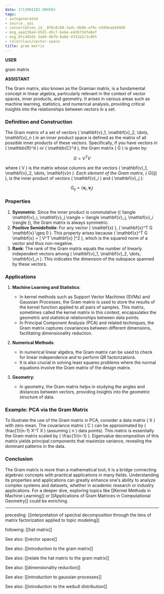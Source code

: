 ```yaml
---
date: 1713902182.984583
tags:
- autogenerated
- source__oai
- conversation_id__9f8c6c88-3adc-4b4b-af9c-e569eada9468
- msg_aaa236a4-65d1-45c7-bebe-e426734fa6ef
- msg_6fc445d1-3a69-4bfb-8a8e-4331b2c3c865
- colorclass/vector-space
title: gram matrix
---
```


**USER**

gram matrix


**ASSISTANT**

The Gram matrix, also known as the Gramian matrix, is a fundamental concept in linear algebra, particularly relevant in the context of vector spaces, inner products, and geometry. It arises in various areas such as machine learning, statistics, and numerical analysis, providing critical insights into the relationships between vectors in a set.

### Definition and Construction

The Gram matrix of a set of vectors \( \mathbf{v}_1, \mathbf{v}_2, \dots, \mathbf{v}_n \) in an inner product space is defined as the matrix of all possible inner products of these vectors. Specifically, if you have vectors in \( \mathbb{R}^d \) or \( \mathbb{C}^d \), the Gram matrix \( G \) is given by:

$$
G = V^T V
$$

where \( V \) is the matrix whose columns are the vectors \( \mathbf{v}_1, \mathbf{v}_2, \dots, \mathbf{v}_n \). Each element of the Gram matrix, \( G_{ij} \), is the inner product of vectors \( \mathbf{v}_i \) and \( \mathbf{v}_j \):

$$
G_{ij} = \langle \mathbf{v}_i, \mathbf{v}_j \rangle
$$

### Properties

1. **Symmetric**: Since the inner product is commutative (\( \langle \mathbf{v}_i, \mathbf{v}_j \rangle = \langle \mathbf{v}_j, \mathbf{v}_i \rangle \)), the Gram matrix is always symmetric.
2. **Positive Semidefinite**: For any vector \( \mathbf{x} \), \( \mathbf{x}^T G \mathbf{x} \geq 0 \). This property arises because \( \mathbf{x}^T G \mathbf{x} = \| V^T \mathbf{x} \|^2 \), which is the squared norm of a vector and thus non-negative.
3. **Rank**: The rank of the Gram matrix equals the number of linearly independent vectors among \( \mathbf{v}_1, \mathbf{v}_2, \dots, \mathbf{v}_n \). This indicates the dimension of the subspace spanned by these vectors.

### Applications

1. **Machine Learning and Statistics**:
   - In kernel methods such as Support Vector Machines (SVMs) and Gaussian Processes, the Gram matrix is used to store the results of the kernel function applied to all pairs of samples. This matrix, sometimes called the kernel matrix in this context, encapsulates the geometric and statistical relationships between data points.
   - In Principal Component Analysis (PCA) and related techniques, the Gram matrix captures covariances between different dimensions, facilitating dimensionality reduction.

2. **Numerical Methods**:
   - In numerical linear algebra, the Gram matrix can be used to check for linear independence and to perform QR factorizations.
   - It is also crucial in solving least squares problems where the normal equations involve the Gram matrix of the design matrix.

3. **Geometry**:
   - In geometry, the Gram matrix helps in studying the angles and distances between vectors, providing insights into the geometric structure of data.

### Example: PCA via the Gram Matrix

To illustrate the use of the Gram matrix in PCA, consider a data matrix \( X \) with zero mean. The covariance matrix \( C \) can be approximated by \( \frac{1}{n-1} X^T X \) (assuming \( n \) data points). This matrix is essentially the Gram matrix scaled by \( \frac{1}{n-1} \). Eigenvalue decomposition of this matrix yields principal components that maximize variance, revealing the dominant patterns in the data.

### Conclusion

The Gram matrix is more than a mathematical tool; it is a bridge connecting algebraic concepts with practical applications in many fields. Understanding its properties and applications can greatly enhance one's ability to analyze complex systems and datasets, whether in academic research or industry applications. For a deeper dive, exploring topics like [[Kernel Methods in Machine Learning]] or [[Applications of Gram Matrices in Computational Geometry]] could be enriching.


---

preceding: [[interpretation of spectral decomposition through the lens of matrix factorization applied to topic modeling]]  


following: [[hat matrix]]

See also: [[vector space]]


See also: [[introduction to the gram matrix]]


See also: [[relate the hat matrix to the gram matrix]]


See also: [[dimensionality reduction]]


See also: [[introduction to gaussian processes]]


See also: [[introduction to the weibull distribution]]